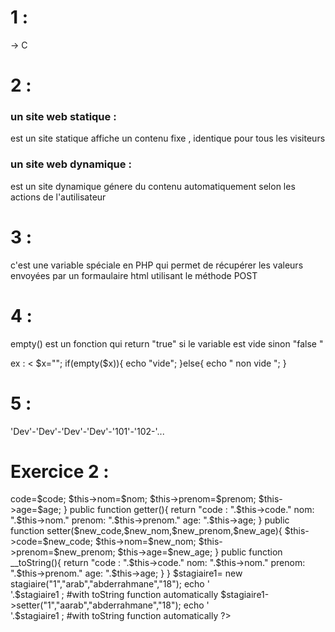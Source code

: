 # 1 :
-> C

# 2 :
### un site web statique : 
est un site statique affiche un contenu fixe , identique pour tous les visiteurs


### un site web dynamique :
est un site dynamique génere du contenu automatiquement selon les actions de l'autilisateur

# 3 :
c'est une variable spéciale en PHP  qui permet de récupérer les valeurs envoyées par un formaulaire html utilisant le méthode POST 


# 4 : 
empty() est un fonction qui return "true" si le variable est  vide sinon "false "

ex :
<
$x="";
if(empty($x)){
    echo "vide";
}else{
    echo " non vide ";
}
>

# 5 :

'Dev'-'Dev'-'Dev'-'Dev'-'101'-'102-'...

# Exercice  2 :


<?php

    class stagiaire{

        #properties :

        public $code;
        public $nom;
        public $prenom;
        public $age;

        #methods :
        public function __construct($code,$nom,$prenom,$age){

            $this->code=$code;
            $this->nom=$nom;
            $this->prenom=$prenom;
            $this->age=$age;

        }

        public function getter(){
            return "code : ".$this->code." nom: ".$this->nom." prenom: ".$this->prenom." age: ".$this->age;
        }

        public function setter($new_code,$new_nom,$new_prenom,$new_age){

            $this->code=$new_code;
            $this->nom=$new_nom;
            $this->prenom=$new_prenom;
            $this->age=$new_age;

        }

        public function __toString(){
            return "code : ".$this->code." nom: ".$this->nom." prenom: ".$this->prenom." age: ".$this->age;
        }

    }

    $stagiaire1= new stagiaire("1","arab","abderrahmane","18");
    echo '<br>'.$stagiaire1 ; #with toString function automatically
    
    $stagiaire1->setter("1","aarab","abderrahmane","18");
    echo '<br>'.$stagiaire1 ; #with toString function automatically


?> 